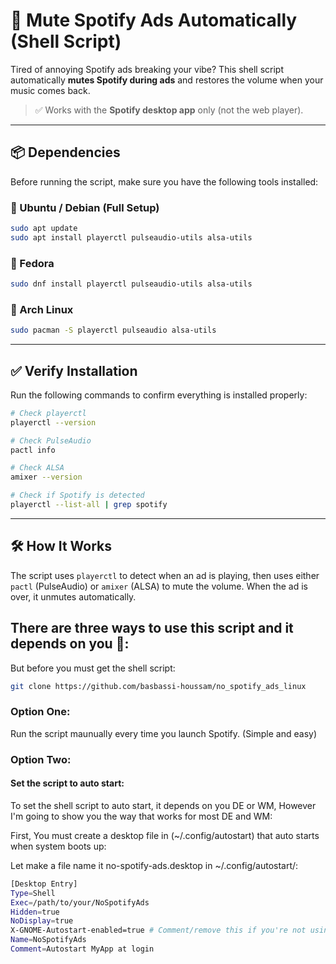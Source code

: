 # 🎵 Mute Spotify Ads Automatically (Shell Script)

Tired of annoying Spotify ads breaking your vibe? This shell script automatically **mutes Spotify during ads** and restores the volume when your music comes back.

> ✅ Works with the **Spotify desktop app** only (not the web player).

---

## 📦 Dependencies

Before running the script, make sure you have the following tools installed:

### 🐧 Ubuntu / Debian (Full Setup)

```bash
sudo apt update
sudo apt install playerctl pulseaudio-utils alsa-utils
```

### 🐧 Fedora

```bash
sudo dnf install playerctl pulseaudio-utils alsa-utils
```

### 🐧 Arch Linux

```bash
sudo pacman -S playerctl pulseaudio alsa-utils
```

---

## ✅ Verify Installation

Run the following commands to confirm everything is installed properly:

```bash
# Check playerctl
playerctl --version

# Check PulseAudio
pactl info

# Check ALSA
amixer --version

# Check if Spotify is detected
playerctl --list-all | grep spotify
```

---

## 🛠️ How It Works

The script uses `playerctl` to detect when an ad is playing, then uses either `pactl` (PulseAudio) or `amixer` (ALSA) to mute the volume. When the ad is over, it unmutes automatically.

## There are three ways to use this script and it depends on you 🫵:

But before you must get the shell script:

```bash
git clone https://github.com/basbassi-houssam/no_spotify_ads_linux
```

### Option One:

Run the script maunually every time you launch Spotify. (Simple and easy)

### Option Two:

#### Set the script to auto start:

To set the shell script to auto start, it depends on you DE or WM, However I'm going to show you the way that works for most DE and WM:

First, You must create a desktop file in (~/.config/autostart) that auto starts when system boots up:

Let make a file name it no-spotify-ads.desktop in ~/.config/autostart/:

```bash
[Desktop Entry]
Type=Shell
Exec=/path/to/your/NoSpotifyAds
Hidden=true
NoDisplay=true
X-GNOME-Autostart-enabled=true # Comment/remove this if you're not using gnome
Name=NoSpotifyAds
Comment=Autostart MyApp at login
```



